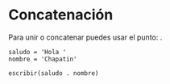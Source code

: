 # Concatenación
Para unir o concatenar puedes usar el punto: .

```
saludo = 'Hola '
nombre = 'Chapatin'

escribir(saludo . nombre)


```
